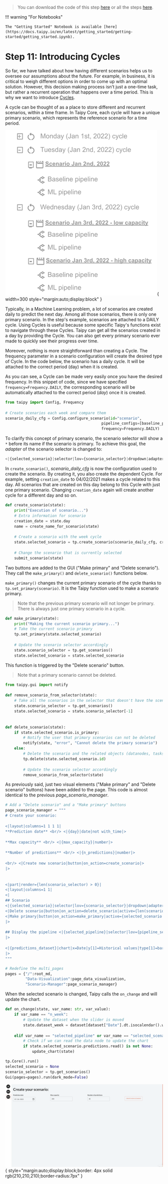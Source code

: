 > You can download the code of this step [here](../src/step_11.py) or all the steps [here](https://github.com/Avaiga/taipy-getting-started/tree/develop/src).

!!! warning "For Notebooks"

    The "Getting Started" Notebook is available [here](https://docs.taipy.io/en/latest/getting_started/getting-started/getting_started.ipynb).

# Step 11: Introducing Cycles

So far, we have talked about how having different scenarios helps us to oversee our assumptions about the future. 
For example, in business, it is critical to weigh different options in order to come up with an optimal solution. 
However, this decision making process isn’t just a one-time task, but rather a recurrent operation that happens over 
a time period. This is why we want to introduce [Cycles](https://docs.taipy.io/en/latest/manuals/core/concepts/cycle/).

A cycle can be thought of as a place to store different and recurrent scenarios, within a time frame. In Taipy Core, 
each cycle will have a unique primary scenario, which represents the reference scenario for a time period.

![Cycle](cycle.svg){ width=300 style="margin:auto;display:block" }

Typically, in a Machine Learning problem, a lot of scenarios are created daily to predict the next day. Among all 
those scenarios, there is only one primary scenario. In the step's example, scenarios are attached to a DAILY cycle. 
Using Cycles is useful because some specific Taipy's functions exist to navigate through these Cycles. Taipy can get 
all the scenarios created in a day by providing the Cycle. You can also get every primary scenario ever made to 
quickly see their progress over time.

Moreover, nothing is more straightforward than creating a Cycle. The frequency parameter in a scenario configuration 
will create the desired type of Cycle. In the code below, the scenario has a daily cycle. It will be attached to the 
correct period (day) when it is created.

As you can see, a Cycle can be made very easily once you have the desired frequency. In this snippet of code, since 
we have specified `frequency=Frequency.DAILY`, the corresponding scenario will be automatically attached to the 
correct period (*day*) once it is created. 

```python
from taipy import Config, Frequency

# Create scenarios each week and compare them
scenario_daily_cfg = Config.configure_scenario(id="scenario",
                                           pipeline_configs=[baseline_pipeline_cfg, ml_pipeline_cfg],
                                           frequency=Frequency.DAILY)
```

To clarify this concept of primary scenario, the scenario selector will show a `*` before its name if the scenario 
is primary. To achieve this goal, the _adapter_ of the scenario selector is changed to: 

```python
<|{selected_scenario}|selector|lov={scenario_selector}|dropdown|adapter={lambda s: '*'+s.name if s.is_primary else s.name}|>
```

In `create_scenario()`, *scenario_daily_cfg* is now the configuration used to create the scenario. By creating it, 
you also create the dependent Cycle. For example, setting `creation_date` to 04/02/2021 makes a cycle related to 
this day. All scenarios that are created on this day belong to this Cycle with just one primary scenario. Changing 
`creation_date` again will create another cycle for a different day and so on.

```python
def create_scenario(state):
    print("Execution of scenario...")
    # Extra information for scenario
    creation_date = state.day
    name = create_name_for_scenario(state)

    # Create a scenario with the week cycle
    state.selected_scenario = tp.create_scenario(scenario_daily_cfg, creation_date=creation_date, name=name)

    # Change the scenario that is currently selected
    submit_scenario(state)
```

Two buttons are added to the GUI ("Make primary" and "Delete scenario"). They call the `make_primary()` and 
`delete_scenario()` functions below.

`make_primary()` changes the current primary scenario of the cycle thanks to `tp.set_primary(scenario)`. It is the 
Taipy function used to make a scenario primary.

> Note that the previous primary scenario will not longer be primary. There is always just one primary scenario in a cycle. 

```python
def make_primary(state):
    print("Making the current scenario primary...")
    # Take the current scenario primary
    tp.set_primary(state.selected_scenario)

    # Update the scenario selector accordingly
    state.scenario_selector = tp.get_scenarios()
    state.selected_scenario = state.selected_scenario
```

This function is triggered by the "Delete scenario" button.

> Note that a primary scenario cannot be deleted.

```python
from taipy.gui import notify

def remove_scenario_from_selector(state):
    # Take all the scenarios in the selector that doesn't have the scenario.id
    state.scenario_selector = tp.get_scenarios()
    state.selected_scenario = state.scenario_selector[-1]


def delete_scenario(state):
    if state.selected_scenario.is_primary:
        # Notify the user that primary scenarios can not be deleted
        notify(state, "error", "Cannot delete the primary scenario")
    else:
        # Delete the scenario and the related objects (datanodes, tasks, jobs,...)
        tp.delete(state.selected_scenario.id)

        # Update the scenario selector accordingly
        remove_scenario_from_selector(state)
```

As previously said, just two visual elements ("Make primary" and "Delete scenario" buttons) have been added to the 
page. This code is almost identical to the previous *page_scenario_manager*.

```python
# Add a "Delete scenario" and a "Make primary" buttons
page_scenario_manager = """
# Create your scenario:

<|layout|columns=1 1 1 1|
**Prediction date** <br/> <|{day}|date|not with_time|>

**Max capacity** <br/> <|{max_capacity}|number|>

**Number of predictions** <br/> <|{n_predictions}|number|>

<br/> <|Create new scenario|button|on_action=create_scenario|>
|>


<|part|render={len(scenario_selector) > 0}|
<|layout|columns=1 1|
<|
## Scenario 
<|{selected_scenario}|selector|lov={scenario_selector}|dropdown|adapter={lambda s: '*'+s.name if s.is_primary else s.name}|>
<|Delete scenario|button|on_action=delete_scenario|active={len(scenario_selector)>0}|>
<|Make primary|button|on_action=make_primary|active={selected_scenario and not selected_scenario.is_primary and len(scenario_selector)>0}|>
|>

## Display the pipeline <|{selected_pipeline}|selector|lov={pipeline_selector}|dropdown|>
|>

<|{predictions_dataset}|chart|x=Date|y[1]=Historical values|type[1]=bar|y[2]=Predicted values|type[2]=scatter|>
|>
"""
```


```python
# Redefine the multi_pages
pages = {"/":root_md,
         "Data-Visualization":page_data_visualization,
         "Scenario-Manager":page_scenario_manager}
```

When the selected scenario is changed, Taipy calls the `on_change` and will update the chart.

```python
def on_change(state, var_name: str, var_value):
    if var_name == "n_week":
        # Update the dataset when the slider is moved
        state.dataset_week = dataset[dataset["Date"].dt.isocalendar().week == var_value]

    elif var_name == "selected_pipeline" or var_name == "selected_scenario":
        # Check if we can read the data node to update the chart
        if state.selected_scenario.predictions.read() is not None:
            update_chart(state)
```


```python
tp.Core().run()
selected_scenario = None
scenario_selector = tp.get_scenarios()
Gui(pages=pages).run(dark_mode=False)
```

![Cycle page](result.gif){ style="margin:auto;display:block;border: 4px solid rgb(210,210,210);border-radius:7px" }
